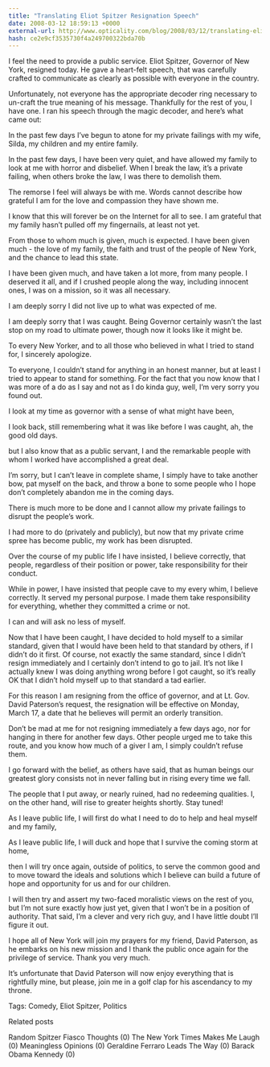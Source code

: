 ```yaml
---
title: "Translating Eliot Spitzer Resignation Speech"
date: 2008-03-12 18:59:13 +0000
external-url: http://www.opticality.com/blog/2008/03/12/translating-eliot-spitzer-resignation-speech/
hash: ce2e9cf3535730f4a249700322bda70b
---
```


I feel the need to provide a public service. Eliot Spitzer, Governor of New York, resigned today. He gave a heart-felt speech, that was carefully crafted to communicate as clearly as possible with everyone in the country.

Unfortunately, not everyone has the appropriate decoder ring necessary to un-craft the true meaning of his message. Thankfully for the rest of you, I have one. I ran his speech through the magic decoder, and here’s what came out:

In the past few days I’ve begun to atone for my private failings with my wife, Silda, my children and my entire family.

In the past few days, I have been very quiet, and have allowed my family to look at me with horror and disbelief. When I break the law, it’s a private failing, when others broke the law, I was there to demolish them.

The remorse I feel will always be with me. Words cannot describe how grateful I am for the love and compassion they have shown me.

I know that this will forever be on the Internet for all to see. I am grateful that my family hasn’t pulled off my fingernails, at least not yet.

From those to whom much is given, much is expected. I have been given much  - the love of my family, the faith and trust of the people of New York, and the chance to lead this state.

I have been given much, and have taken a lot more, from many people. I deserved it all, and if I crushed people along the way, including innocent ones, I was on a mission, so it was all necessary.

 I am deeply sorry I did not live up to what was expected of me.

I am deeply sorry that I was caught. Being Governor certainly wasn’t the last stop on my road to ultimate power, though now it looks like it might be.

To every New Yorker, and to all those who believed in what I tried to stand for, I sincerely apologize.

To everyone, I couldn’t stand for anything in an honest manner, but at least I tried to appear to stand for something. For the fact that you now know that I was more of a do as I say and not as I do kinda guy, well, I’m very sorry you found out.

I look at my time as governor with a sense of what might have been,

I look back, still remembering what it was like before I was caught, ah, the good old days.

but I also know that as a public servant, I and the remarkable people with whom I worked have accomplished a great deal.

I’m sorry, but I can’t leave in complete shame, I simply have to take another bow, pat myself on the back, and throw a bone to some people who I hope don’t completely abandon me in the coming days.

There is much more to be done and I cannot allow my private failings to disrupt the people’s work.

I had more to do (privately and publicly), but now that my private crime spree has become public, my work has been disrupted.

Over the course of my public life I have insisted, I believe correctly, that people, regardless of their position or power, take responsibility for their conduct.

While in power, I have insisted that people cave to my every whim, I believe correctly. It served my personal purpose. I made them take responsibility for everything, whether they committed a crime or not.

 I can and will ask no less of myself.

Now that I have been caught, I have decided to hold myself to a similar standard, given that I would have been held to that standard by others, if I didn’t do it first. Of course, not exactly the same standard, since I didn’t resign immediately and I certainly don’t intend to go to jail. It’s not like I actually knew I was doing anything wrong before I got caught, so it’s really OK that I didn’t hold myself up to that standard a tad earlier.

For this reason I am resigning from the office of governor, and at Lt. Gov. David Paterson’s request, the resignation will be effective on Monday, March 17, a date that he believes will permit an orderly transition.

Don’t be mad at me for not resigning immediately a few days ago, nor for hanging in there for another few days. Other people urged me to take this route, and you know how much of a giver I am, I simply couldn’t refuse them.

I go forward with the belief, as others have said, that as human beings our greatest glory consists not in never falling but in rising every time we fall.

The people that I put away, or nearly ruined, had no redeeming qualities. I, on the other hand, will rise to greater heights shortly. Stay tuned!

As I leave public life, I will first do what I need to do to help and heal myself and my family,

As I leave public life, I will duck and hope that I survive the coming storm at home,

then I will try once again, outside of politics, to serve the common good and to move toward the ideals and solutions which I believe can build a future of hope and opportunity for us and for our children.

I will then try and assert my two-faced moralistic views on the rest of you, but I’m not sure exactly how just yet, given that I won’t be in a position of authority. That said, I’m a clever and very rich guy, and I have little doubt I’ll figure it out.

I hope all of New York will join my prayers for my friend, David Paterson, as he embarks on his new mission and I thank the public once again for the privilege of service. Thank you very much.

It’s unfortunate that David Paterson will now enjoy everything that is rightfully mine, but please, join me in a golf clap for his ascendancy to my throne.


Tags: Comedy, Eliot Spitzer, Politics

Related posts

Random Spitzer Fiasco Thoughts (0)
The New York Times Makes Me Laugh (0)
Meaningless Opinions (0)
Geraldine Ferraro Leads The Way (0)
Barack Obama Kennedy (0)

